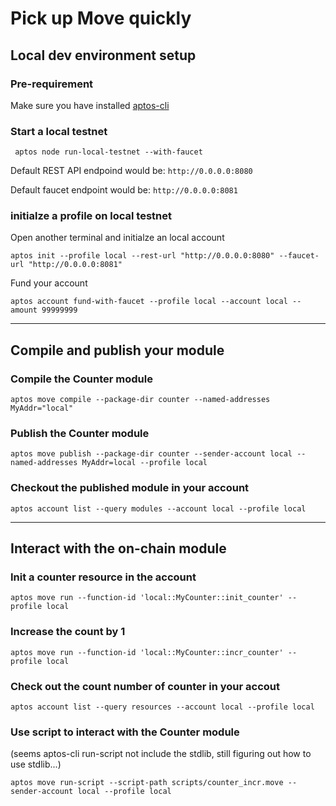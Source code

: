 # Pick up Move quickly

## Local dev environment setup

### Pre-requirement
Make sure you have installed [aptos-cli](https://aptos.dev/cli-tools/aptos-cli-tool/install-aptos-cli/)

### Start a local testnet
```
 aptos node run-local-testnet --with-faucet
```
Default REST API endpoind would be:
`http://0.0.0.0:8080`

Default faucet endpoint would be:
`http://0.0.0.0:8081`

### initialze a profile on local testnet
Open another terminal and initialze an local account
```
aptos init --profile local --rest-url "http://0.0.0.0:8080" --faucet-url "http://0.0.0.0:8081"
```

Fund your account
```
aptos account fund-with-faucet --profile local --account local --amount 99999999
```

---
## Compile and publish your module
### Compile the Counter module
```
aptos move compile --package-dir counter --named-addresses MyAddr="local"
```

### Publish the Counter module
```
aptos move publish --package-dir counter --sender-account local --named-addresses MyAddr=local --profile local
```

### Checkout the published module in your account
```
aptos account list --query modules --account local --profile local
```

---
## Interact with the on-chain module
### Init a counter resource in the account
```
aptos move run --function-id 'local::MyCounter::init_counter' --profile local
```

### Increase the count by 1
```
aptos move run --function-id 'local::MyCounter::incr_counter' --profile local
```

### Check out the count number of counter in your accout
```
aptos account list --query resources --account local --profile local
```

### Use script to interact with the Counter module 
(seems aptos-cli run-script not include the stdlib, still figuring out how to use stdlib...)
```
aptos move run-script --script-path scripts/counter_incr.move --sender-account local --profile local
```
